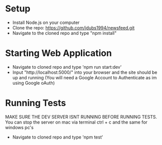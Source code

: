 # Setup

  - Install Node.js on your computer
  - Clone the repo: https://github.com/jdubs1994/newsfeed.git
  - Navigate to the cloned repo and type "npm install"
 
# Starting Web Application
  - Navigate to cloned repo and type 'npm run start:dev'
  - Input "http://localhost:5000/" into your browser and the site should be up and running (You will need a Google Account to Authenticate as im using Google oAuth)


# Running Tests
MAKE SURE THE DEV SERVER ISNT RUNNING BEFORE RUNNING TESTS.
You can stop the server on mac via terminal ctrl + c and the same for windows pc's

- Navigate to cloned repo and type 'npm test'

